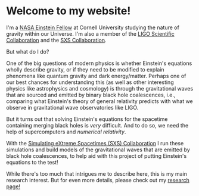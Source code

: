 # Welcome to my website!

I'm a [NASA Einstein Fellow](https://www.stsci.edu/stsci-research/fellowships/nasa-hubble-fellowship-program) at Cornell University
studying the nature of gravity within our Universe.
I'm also a member of the [LIGO Scientific Collaboration](https://ligo.org) and the [SXS Collaboration](https://www.black-holes.org).


But what do I do?


One of the big questions of modern physics is whether
Einstein's equations wholly describe gravity, or if they
need to be modified to explain phenomena like
quantum gravity and dark energy/matter.
Perhaps one of our best chances for understanding this
(as well as other interesting physics like astrophysics and cosmology)
is through the gravitational waves that are sourced and emitted by
binary black hole coalescences, i.e., comparing what
Einstein's theory of general relativity predicts with
what we observe in gravitational wave observatories
like LIGO.


But it turns out that solving Einstein's equations for
the spacetime containing merging black holes is *very* difficult.
And to do so, we need the help of supercomputers and *numerical relativity*. 


With the [Simulating eXtreme Spacetimes (SXS) Collaboration](https://www.black-holes.org) I run these simulations and
build models of the gravitational waves that are emitted by
black hole coalescences, to help aid with this project
of putting Einstein's equations to the test!


While there's too much that intrigues me to describe here,
this is my main research interest. But for even more details,
please check out my [research page!](/research)
